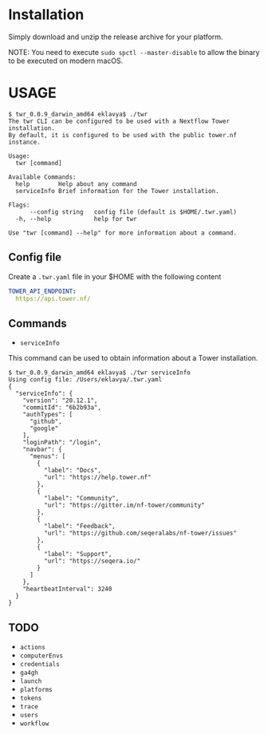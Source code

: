 # Installation

Simply download and unzip the release archive for your platform.

NOTE: You need to execute `sudo spctl --master-disable` to allow the binary to be executed on modern macOS.

# USAGE

```
$ twr_0.0.9_darwin_amd64 eklavya$ ./twr
The twr CLI can be configured to be used with a Nextflow Tower installation.
By default, it is configured to be used with the public tower.nf instance.

Usage:
  twr [command]

Available Commands:
  help        Help about any command
  serviceInfo Brief information for the Tower installation.

Flags:
      --config string   config file (default is $HOME/.twr.yaml)
  -h, --help            help for twr

Use "twr [command] --help" for more information about a command.

```


## Config file

Create a `.twr.yaml` file in your $HOME with the following content

```yaml
TOWER_API_ENDPOINT:
  https://api.tower.nf/
```

## Commands

- `serviceInfo`

This command can be used to obtain information about a Tower installation.

```
$ twr_0.0.9_darwin_amd64 eklavya$ ./twr serviceInfo
Using config file: /Users/eklavya/.twr.yaml
{
  "serviceInfo": {
    "version": "20.12.1",
    "commitId": "6b2b93a",
    "authTypes": [
      "github",
      "google"
    ],
    "loginPath": "/login",
    "navbar": {
      "menus": [
        {
          "label": "Docs",
          "url": "https://help.tower.nf"
        },
        {
          "label": "Community",
          "url": "https://gitter.im/nf-tower/community"
        },
        {
          "label": "Feedback",
          "url": "https://github.com/seqeralabs/nf-tower/issues"
        },
        {
          "label": "Support",
          "url": "https://seqera.io/"
        }
      ]
    },
    "heartbeatInterval": 3240
  }
}
```

## TODO

- `actions`
- `computerEnvs`
- `credentials`
- `ga4gh`
- `launch`
- `platforms`
- `tokens`
- `trace`
- `users`
- `workflow`

  
